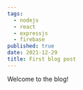 ```yaml
---
tags:
  - nodejs
  - react
  - expressjs
  - firebase
published: true
date: 2021-12-29
title: First blog post
---
```


Welcome to the blog!
